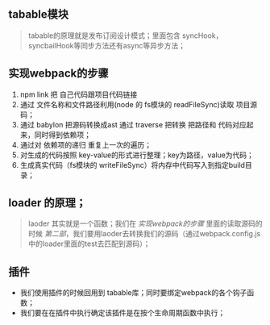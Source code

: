 ## tabable模块
> tabable的原理就是发布订阅设计模式；里面包含
>  syncHook，syncbailHook等同步方法还有async等异步方法；
## 实现webpack的步骤
1. npm link 把 自己代码跟项目代码链接
2. 通过 文件名称和文件路径利用(node 的 fs模块的 readFileSync)读取 项目源码；
3.  通过 babylon 把源码转换成ast 通过 traverse 把转换 把路径和 代码对应起来，同时得到依赖项；
4.  通过对 依赖项的递归 重复上一次的遍历； 
5.  对生成的代码按照  key-value的形式进行整理；key为路径，value为代码；
6.  生成真实代码（fs模块的 writeFileSync）将内存中代码写入到指定build目录；
   
## loader 的原理；
> laoder 其实就是一个函数；我们在 *实现webpack的步骤* 里面的读取源码的时候 *第二部*，我们要用laoder去转换我们的源码（通过webpack.config.js中的loader里面的test去匹配到源码）；

## 插件
- 我们使用插件的时候回用到 tabable库；同时要绑定webpack的各个钩子函数；
- 我们要在在插件中执行确定该插件是在按个生命周期函数中执行；
